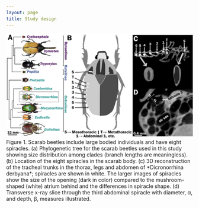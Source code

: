 ```yaml
---
layout: page
title: Study design
---
```

<img src="./spiracle_paper_figure_1_v2.png" />
Figure 1. Scarab beetles include large bodied individuals and have eight spiracles. (a) Phylogenetic tree for the scarab beetles used in this study showing size distribution among clades (branch lengths are meaningless). (b) Location of the eight spiracles in the scarab body. (c) 3D reconstruction of the tracheal trunks in the thorax, legs and abdomen of *Dicronorrhina derbyana*; spiracles are shown in white. The larger images of spiracles show the size of the opening (dark in color) compared to the mushroom-shaped (white) atrium behind and the differences in spiracle shape. (d) Transverse x-ray slice through the third abdominal spiracle with diameter, α, and depth, β, measures illustrated.